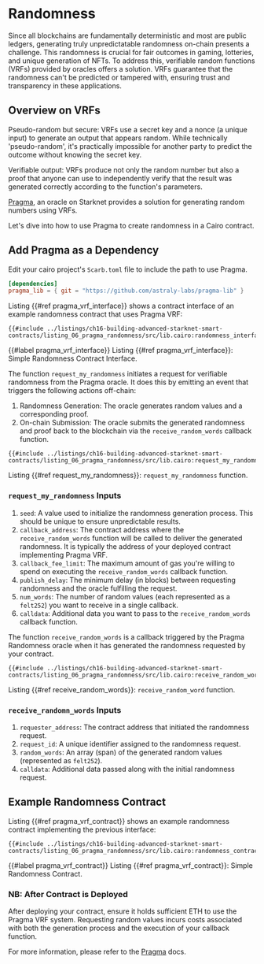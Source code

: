 # Randomness

Since all blockchains are fundamentally deterministic and most are public ledgers, generating truly unpredictatable randomness on-chain presents a challenge. This randomness is crucial for fair outcomes in gaming, lotteries, and unique generation of NFTs. To address this, verifiable random functions (VRFs) provided by oracles offers a solution. VRFs guarantee that the randomness can't be predicted or tampered with, ensuring trust and transparency in these applications.

## Overview on VRFs

Pseudo-random but secure: VRFs use a secret key and a nonce (a unique input) to generate an output that appears random. While technically 'pseudo-random', it's practically impossible for another party to predict the outcome without knowing the secret key.

Verifiable output: VRFs produce not only the random number but also a proof that anyone can use to independently verify that the result was generated correctly according to the function's parameters.

[Pragma](https://www.pragma.build/), an oracle on Starknet provides a solution for generating random numbers using VRFs.

Let's dive into how to use Pragma to create randomness in a Cairo contract.

## Add Pragma as a Dependency

Edit your cairo project's `Scarb.toml` file to include the path to use Pragma.

```toml
[dependencies]
pragma_lib = { git = "https://github.com/astraly-labs/pragma-lib" }
```

Listing {{#ref pragma_vrf_interface}} shows a contract interface of an example randomness contract that uses Pragma VRF:

```rust,noplayground
{{#include ../listings/ch16-building-advanced-starknet-smart-contracts/listing_06_pragma_randomness/src/lib.cairo:randomness_interface}}
```

{{#label pragma_vrf_interface}}
<span class="caption">Listing {{#ref pragma_vrf_interface}}: Simple Randomness Contract Interface.</span>

The function `request_my_randomness` initiates a request for verifiable randomness from the Pragma oracle. It does this by emitting an event that triggers the following actions off-chain:

1. Randomness Generation: The oracle generates random values and a corresponding proof.
2. On-chain Submission: The oracle submits the generated randomness and proof back to the blockchain via the `receive_random_words` callback function.

```rust,noplayground
{{#include ../listings/ch16-building-advanced-starknet-smart-contracts/listing_06_pragma_randomness/src/lib.cairo:request_my_randomness}}
```

<span class="caption">Listing {{#ref request_my_randomness}}: `request_my_randomness` function.</span>

### `request_my_randomness` Inputs

1. `seed`: A value used to initialize the randomness generation process. This should be unique to ensure unpredictable results.
2. `callback_address`: The contract address where the `receive_random_words` function will be called to deliver the generated randomness. It is typically the address of your deployed contract implementing Pragma VRF.
3. `callback_fee_limit`: The maximum amount of gas you're willing to spend on executing the `receive_random_words` callback function.
4. `publish_delay`: The minimum delay (in blocks) between requesting randomness and the oracle fulfilling the request.
5. `num_words`: The number of random values (each represented as a `felt252`) you want to receive in a single callback.
6. `calldata`: Additional data you want to pass to the `receive_random_words` callback function.

The function `receive_random_words` is a callback triggered by the Pragma Randomness oracle when it has generated the randomness requested by your contract.

```rust,noplayground
{{#include ../listings/ch16-building-advanced-starknet-smart-contracts/listing_06_pragma_randomness/src/lib.cairo:receive_random_words}}
```

<span class="caption">Listing {{#ref receive_random_words}}: `receive_random_word` function.</span>

### `receive_randomn_words` Inputs

1. `requester_address`: The contract address that initiated the randomness request.
2. `request_id`: A unique identifier assigned to the randomness request.
3. `random_words`:  An array (span) of the generated random values (represented as `felt252`).
4. `calldata`:  Additional data passed along with the initial randomness request.

## Example Randomness Contract

Listing {{#ref pragma_vrf_contract}} shows an example randomness contract implementing the previous interface:

```rust,noplayground
{{#include ../listings/ch16-building-advanced-starknet-smart-contracts/listing_06_pragma_randomness/src/lib.cairo:randomness_contract}}
```

{{#label pragma_vrf_contract}}
<span class="caption">Listing {{#ref pragma_vrf_contract}}: Simple Randomness Contract.</span>

### NB: After Contract is Deployed

After deploying your contract, ensure it holds sufficient ETH to use the Pragma VRF system. Requesting random values incurs costs associated with both the generation process and the execution of your callback function.

For more information, please refer to the [Pragma](https://docs.pragma.build/Resources/Cairo%201/randomness/randomness) docs.
